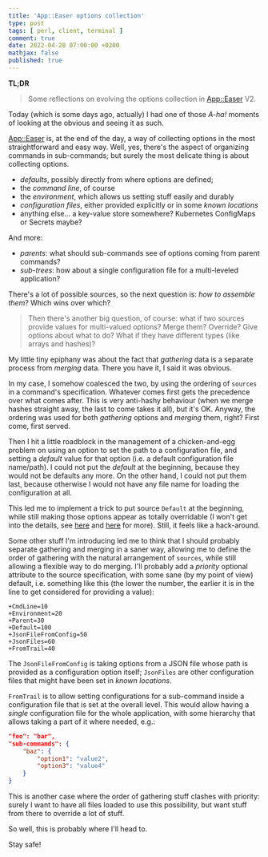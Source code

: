 ```yaml
---
title: 'App::Easer options collection'
type: post
tags: [ perl, client, terminal ]
comment: true
date: 2022-04-28 07:00:00 +0200
mathjax: false
published: true
---
```


**TL;DR**

> Some reflections on evolving the options collection in [App::Easer][]
> V2.

Today (which is some days ago, actually) I had one of those *A-ha!*
moments of looking at the obvious and seeing it as such.

[App::Easer][] is, at the end of the day, a way of collecting options in
the most straightforward and easy way. Well, yes, there's the aspect of
organizing commands in sub-commands; but surely the most delicate thing
is about collecting options.

- *defaults*, possibly directly from where options are defined;
- the *command line*, of course
- the *environment*, which allows us setting stuff easily and durably
- *configuration files*, either provided explicitly or in some *known
  locations*
- anything else... a key-value store somewhere? Kubernetes ConfigMaps or
  Secrets maybe?

And more:

- *parents*: what should sub-commands see of options coming from parent
  commands?
- *sub-trees*: how about a single configuration file for a multi-leveled
  application?

There's a lot of possible sources, so the next question is: *how to
assemble them*? Which wins over which?

> Then there's another big question, of course: what if two sources
> provide values for multi-valued options? Merge them? Override? Give
> options about what to do? What if they have different types (like
> arrays and hashes)?

My little tiny epiphany was about the fact that *gathering* data is a
separate process from *merging* data. There you have it, I said it was
obvious.

In my case, I somehow coalesced the two, by using the ordering of
`sources` in a command's specification. Whatever comes first gets the
precedence over what comes after. This is very anti-hashy behaviour
(when we merge hashes straight away, the last to come takes it all), but
it's OK. Anyway, the ordering was used for both *gathering* options and
*merging* them, right? First come, first served.

Then I hit a little roadblock in the management of a chicken-and-egg
problem on using an option to set the path to a configuration file, and
setting a *default* value for that option (i.e. a default configuration
file name/path). I could not put the *default* at the beginning, because
they would not be defaults any more. On the other hand, I could not put
them last, because otherwise I would not have any file name for loading
the configuration at all.

This led me to implement a trick to put source `Default` at the
beginning, while still making those options appear as totally
overridable (I won't get into the details, see [here][here1] and
[here][here2] for more). Still, it feels like a hack-around.

Some other stuff I'm introducing led me to think that I should probably
separate gathering and merging in a saner way, allowing me to define the
order of gathering with the natural arrangement of `sources`, while
still allowing a flexible way to do merging. I'll probably add a
*priority* optional attribute to the source specification, with some
sane (by my point of view) default, i.e. something like this (the lower
the number, the earlier it is in the line to get considered for
providing a value):

```
+CmdLine=10
+Environment=20
+Parent=30
+Default=100
+JsonFileFromConfig=50
+JsonFiles=60
+FromTrail=40
```

The `JsonFileFromConfig` is taking options from a JSON file whose path
is provided as a configuration option itself; `JsonFiles` are other
configuration files that might have been set in *known locations*.

`FromTrail` is to allow setting configurations for a sub-command inside
a configuration file that is set at the overall level. This would allow
having a *single* configuration file for the whole application, with
some hierarchy that allows taking a part of it where needed, e.g.:

```json
"foo": "bar",
"sub-commands": {
    "baz": {
        "option1": "value2",
        "option3": "value4"
    }
}
```

This is another case where the order of gathering stuff clashes with
priority: surely I want to have all files loaded to use this
possibility, but want stuff from there to override a lot of stuff.

So well, this is probably where I'll head to.

Stay safe!


[Perl]: https://www.perl.org/
[Raku]: https://raku.org/
[App::Easer]: https://metacpan.org/pod/App::Easer
[here1]: https://github.com/polettix/App-Easer/blob/versioning/lib/App/Easer/V2.pm#L290
[here2]: https://github.com/polettix/App-Easer/blob/versioning/lib/App/Easer/V2.pm#L203
